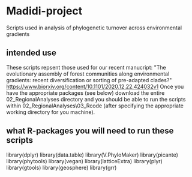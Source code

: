 # Madidi-project
Scripts used in analysis of phylogenetic turnover across environmental gradients
## intended use 
These scripts repsent those used for our recent manucript:
"The evolutionary assembly of forest communities along environmental gradients: recent diversification or sorting of pre-adapted clades?"
https://www.biorxiv.org/content/10.1101/2020.12.22.424032v1
Once you have the appropriate packages (see below)
download the entire 02_RegionalAnalyses directory and
you should be able to run the scripts within 02_RegionalAnalyses\03_Rcode (after specifying the appropriate working directory for you machine).

## what R-packages you will need to run these scripts
library(dplyr)
library(data.table)
library(V.PhyloMaker)
library(picante)
library(phytools)
library(vegan)
library(latticeExtra)
library(plyr)
library(gtools)
library(geosphere)
library(grr)
